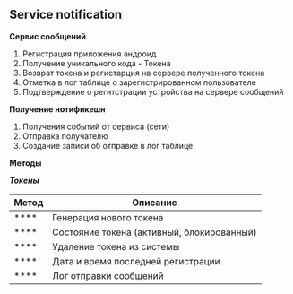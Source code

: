 ## Service notification

 **Сервис сообщений**

 1. Регистрация приложения андроид
 2. Получение уникального кода - Токена
 3. Возврат токена и регистарция на сервере полученного токена
 4. Отметка в лог таблице о зарегистрированном пользователе
 5. Подтверждение о регитстрации  устройства на сервере сообщений


 **Получение нотификешн**   

 1. Получения событий от сервиса (сети)  
 2. Отправка получателю   
 3. Создание записи об отправке в лог таблице  


**Методы**

***Токены***

|Метод|Описание|
|---|---|
|****|Генерация нового токена|
|****|Состояние токена (активный, блокированный)|
|****|Удаление токена из системы|
|****|Дата и время последней регистрации|
|****|Лог отправки сообщений|










